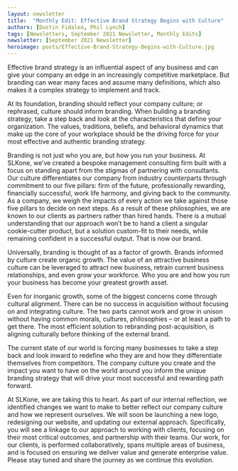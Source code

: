 ```yaml
---
layout: newsletter
title:  "Monthly Edit: Effective Brand Strategy Begins with Culture"
authors: [Dustin Fidaleo, Phil Lynch]
tags: [Newsletters, September 2021 Newsletter, Monthly Edits]
newsletter: [September 2021 Newsletter]
heroimage: posts/Effective-Brand-Strategy-Begins-with-Culture.jpg
---
```


Effective brand strategy is an influential aspect of any business and can give your company an edge in an increasingly competitive marketplace. But branding can wear many faces and assume many definitions, which also makes it a complex strategy to implement and track. 

At its foundation, branding should reflect your company culture; or rephrased, culture should inform branding. When building a branding strategy, take a step back and look at the characteristics that define your organization. The values, traditions, beliefs, and behavioral dynamics that make up the core of your workplace should be the driving force for your most effective and authentic branding strategy. 

Branding is not just who you are, but how you run your business. At SLKone, we’ve created a bespoke management consulting firm built with a focus on standing apart from the stigmas of partnering with consultants. Our culture differentiates our company from industry counterparts through commitment to our five pillars: firm of the future, professionally rewarding, financially successful, work life harmony, and giving back to the community. As a company, we weigh the impacts of every action we take against those five pillars to decide on next steps. As a result of these philosophies, we are known to our clients as partners rather than hired hands. There is a mutual understanding that our approach won’t be to hand a client a singular cookie-cutter product, but a solution custom-fit to their needs, while remaining confident in a successful output. That is now our brand. 

Universally, branding is thought of as a factor of growth. Brands informed by culture create organic growth. The value of an attractive business culture can be leveraged to attract new business, retrain current business relationships, and even grow your workforce. Who you are and how you run your business has become your greatest growth asset. 

Even for inorganic growth, some of the biggest concerns come through cultural alignment. There can be no success in acquisition without focusing on and integrating culture. The two parts cannot work and grow in unison without having common morals, cultures, philosophies – or at least a path to get there. The most efficient solution to rebranding post-acquisition, is aligning culturally before thinking of the external brand.    

The current state of our world is forcing many businesses to take a step back and look inward to redefine who they are and how they differentiate themselves from competitors. The company culture you create and the impact you want to have on the world around you inform the unique branding strategy that will drive your most successful and rewarding path forward. 

At SLKone, we are taking this to heart. As part of our internal reflection, we identified changes we want to make to better reflect our company culture and how we represent ourselves. We will soon be launching a new logo, redesigning our website, and updating our external approach. Specifically, you will see a linkage to our approach to working with clients, focusing on their most critical outcomes, and partnership with their teams. Our work, for our clients, is performed collaboratively, spans multiple areas of business, and is focused on ensuring we deliver value and generate enterprise value. Please stay tuned and share the journey as we continue this evolution. 
